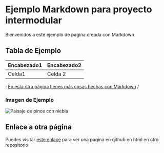 <!-- Ejemplo pag web markdown Sara Lacalle Garcia -->
# Ejemplo Markdown para proyecto intermodular

Bienvenidos a este ejemplo de página creada con Markdown.

## Tabla de Ejemplo
|Encabezado1 |Encabezado2|
|------------|-----------|
| Celda1     | Celda 2   | 
:
[En esta otra página tienes más cosas hechas con Markdown](https://sarlacgar.github.io/Ejemplo_pagina_markdown_proyecto_intermodular/aprendiendo_markdown.md)
/
### Imagen de Ejemplo

![Paisaje de pinos con niebla](https://images.unsplash.com/photo-1732130318657-c8740c0f5215?q=80&w=2070&auto=format&fit=crop&ixlib=rb-4.0.3&ixid=M3wxMjA3fDB8MHxwaG90by1wYWdlfHx8fGVufDB8fHx8fA%3D%3D)

## Enlace a otra página

Puedes visitar [este enlace](https://sarlacgar.github.io/Ejemplo_pagina_enlaces_html/index.html) para ver una  pagina en github en html en otro repositorio


